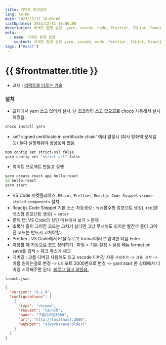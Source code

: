 ```yaml
---
title: 리액트 환경설정
lang: ko-KR
date: 2023/12/11 10:00:00
lastUpdated: 2023/12/11 10:00:00
description: 리액트 환경 설정. yarn, vscode, node, Prettier, ESLint, Reactjs Code Snippet, 디버깅
meta:
  - name: 리액트 환경 설정
    content: 리액트 환경 설정 yarn, vscode, node, Prettier, ESLint, Reactjs Code Snippet, 디버깅
tags: ["React"]
---
```


# {{ $frontmatter.title }}

- 교재 : [리액트를 다루는 기술](https://thebook.io/080203/)

### 설치

- 교재에서 yarn 쓰고 있어서 설치. 난 초코라티 쓰고 있으므로 choco 사용해서 설치해줬음.

```sh
choco install yarn
```

- self signed certificate in certificate chain' 에러 발생시 (회사 방화벽 문제일듯) 둘다 실행해줘야 정상동작 했음.

```sh
npm config set strict-ssl false
yarn config set "strict-ssl" false
```

- 리액트 프로젝트 만들고 실행

```sh
yarn create react-app hello-react
cd hello-react
yarn start
```

- VS Code 마켓플레이스: `ESLint`, `Prettier`, `Reactjs Code Snippet` `vscode-styled-components` 설치
- Reactjs Code Snippet 기본 소스 자동생성 : rsc(함수형 컴포넌트 생성), rcc(클래스형 컴포넌트 생성) + `enter`
- 문제 탭: VS Code의 상단 메뉴에서 보기 > 문제
- 초록색 줄이 그어진 코드는 고치기 싫다면 그냥 무시해도 되지만 빨간색 줄이 그어진 코드는 반드시 고쳐야함.
- Prettier : VS Code에서 F1을 누르고 format이라고 입력한 다음 Enter
- 저장할 때 자동으로 코드 정리하기 : 파일 > 기본 설정 > 설정 메뉴 format on save를 검색 > 체크 박스에 체크
- 디버깅 : 크롬 디버깅 사용해도 되고 vscode 디버깅 사용 `구성추가` -> `크롬 시작` -> 이름 원하는걸로 변경 -> url 포트 3000번으로 변경 -> yarn start 한 상태에서 디버깅 시작해주면 된다.
  [블로그 참고 하였음.](https://kwonkyo.tistory.com/564#gsc.tab=0)

`launch.json`

```json
{
  "version": "0.2.0",
  "configurations": [
    {
      "type": "chrome",
      "request": "launch",
      "name": "크롬디버깅3000",
      "url": "http://localhost:3000",
      "webRoot": "${workspaceFolder}"
    }
  ]
}
```
